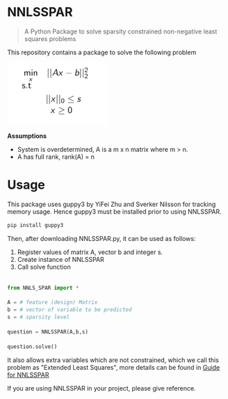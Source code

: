 # NNLSSPAR
>A Python Package to solve sparsity constrained non-negative least squares problems

This repository contains a package to solve the following problem

[![g](https://github.com/Fatih-S-AKTAS/NNLSSPAR/blob/master/files/nnlssparquestion.png)]()

**Assumptions**
- System is overdetermined, A is a m x n matrix where m > n.
- A has full rank, rank(A) = n

# Usage

This package uses guppy3 by  YiFei Zhu and Sverker Nilsson for tracking memory usage. Hence guppy3 must be installed prior to using NNLSSPAR. 

```python
pip install guppy3
```

Then, after downloading NNLSSPAR.py, it can be used as follows:

1. Register values of matrix A, vector b and integer s.
2. Create instance of NNLSSPAR
3. Call solve function

```python

from NNLS_SPAR import * 

A = # feature (design) Matrix
b = # vector of variable to be predicted
s = # sparsity level

question = NNLSSPAR(A,b,s)

question.solve()
```

It also allows extra variables which are not constrained, which we call this problem as "Extended Least Squares", more details can be found in <a href="https://github.com/Fatih-S-AKTAS/NNLSSPAR/blob/master/Guide%20for%20NNLSSPAR.pdf">Guide for NNLSSPAR</a>

If you are using NNLSSPAR in your project, please give reference.
